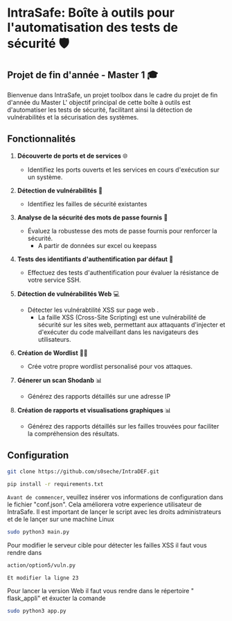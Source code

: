 # IntraSafe: Boîte à outils pour l'automatisation des tests de sécurité 🛡️

## Projet de fin d'année - Master 1 🎓

Bienvenue dans IntraSafe, un projet toolbox dans le cadre du projet de fin d'année du Master 
L' objectif principal de cette boîte à outils est d'automatiser les tests de sécurité, facilitant ainsi la détection de vulnérabilités et la sécurisation des systèmes.

## Fonctionnalités

1. **Découverte de ports et de services** 🌐
   - Identifiez les ports ouverts et les services en cours d'exécution sur un système.

2. **Détection de vulnérabilités** 🚨
    - Identifiez les failles de sécurité existantes 
    
3. **Analyse de la sécurité des mots de passe fournis** 🔐
   - Évaluez la robustesse des mots de passe fournis pour renforcer la sécurité. 
        - A partir de données sur excel ou keepass

4. **Tests des identifiants  d'authentification par défaut** 🤖
   - Effectuez des tests d'authentification pour évaluer la résistance de votre service SSH.

5. **Détection de vulnérabilités Web** 💻
   - Détecter les vulnérabtilité XSS sur page web .
        - La faille XSS (Cross-Site Scripting) est une vulnérabilité de sécurité sur les sites web, permettant aux attaquants d'injecter et d'exécuter du code malveillant dans les navigateurs des utilisateurs.

6. **Création de Wordlist** 🕵️‍♂️
   - Crée votre propre wordlist personalisé pour vos attaques.

7. **Génerer un scan Shodanb** 📊
   - Générez des rapports détaillés sur une adresse IP

8. **Création de rapports et visualisations graphiques** 📊
   - Générez des rapports détaillés sur les failles trouvées pour faciliter la compréhension des résultats.

## Configuration

```bash
git clone https://github.com/s0seche/IntraDEF.git
```
```bash
pip install -r requirements.txt
```

`Avant de commencer`, veuillez insérer vos informations de configuration dans le fichier "conf.json". Cela améliorera votre experience utilisateur de IntraSafe. Il est important de lançer le script avec les droits administrateurs et de le lançer sur une machine Linux 

```bash
sudo python3 main.py
```
Pour modifier le serveur cible pour détecter les failles XSS il faut vous rendre dans 

```bash
action/option5/vuln.py
```
`Et modifier la ligne 23`

Pour lancer la version Web il faut vous rendre dans le répertoire " flask_appli" et éxucter la comande
```bash
sudo python3 app.py
```

